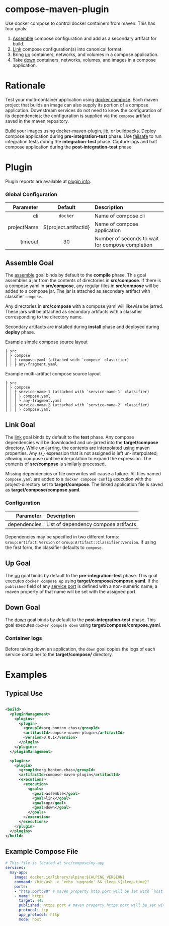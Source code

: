 # compose-maven-plugin

Use docker compose to control docker containers from maven. This has four goals:

1. [Assemble](https://chonton.github.io/compose-maven-plugin/assemble-mojo.html) compose configuration and add as a
   secondary artifact for build.
2. [Link](https://chonton.github.io/compose-maven-plugin/link-mojo.html) compose configuration(s) into canonical format.
3. Bring [up](https://chonton.github.io/compose-maven-plugin/up-mojo.html) containers, networks, and volumes in a
   compose application.
4. Take [down](https://chonton.github.io/compose-maven-plugin/down-mojo.html) containers, networks, volumes, and images
   in a compose application.

# Rationale

Test your multi-container application using [docker compose](https://docs.docker.com/compose/). Each
maven project that builds an image can also supply its portion of a compose application.
Downstream services do not need to know the configuration of its dependencies; the configuration is
supplied via the `compose` artifact saved in the maven repository.

Build your images using [docker-maven-plugin](https://dmp.fabric8.io/),
[jib](https://github.com/GoogleContainerTools/jib/tree/master/jib-maven-plugin), or
[buildpacks](https://github.com/paketo-buildpacks/maven). Deploy compose application during
**pre-integration-test** phase. Use
[failsafe](https://maven.apache.org/surefire/maven-failsafe-plugin/) to run integration tests during
the **integration-test** phase. Capture logs and halt compose application during the
**post-integration-test** phase.

# Plugin

Plugin reports are available
at [plugin info](https://chonton.github.io/compose-maven-plugin/plugin-info.html).

### Global Configuration

|   Parameter |        Default        | Description                                      |
|------------:|:---------------------:|:-------------------------------------------------|
|         cli |       `docker`        | Name of compose cli                              |
| projectName | ${project.artifactId} | Name of compose application                      |
|     timeout |          30           | Number of seconds to wait for compose completion |

## Assemble Goal

The [assemble](https://chonton.github.io/compose-maven-plugin/assemble-mojo.html) goal binds by
default to the **compile** phase. This goal assembles a jar from the contents of directories in
**src/compose**. If there is a compose.yaml in **src/compose**, any regular files in **src/compose** will be added to a
compose jar. The jar is attached as secondary artifact with classifier `compose`.

Any directories in **src/compose** with a compose.yaml will likewise be jarred. These jars will be attached as secondary
artifacts with a classifier corresponding to the directory name.

Secondary artifacts are installed during **install** phase and deployed during **deploy** phase.

Example simple compose source layout

```text
├ src
│ ├ compose
│ │ ├ compose.yaml (attached with `compose` classifier)
│ │ ├ any-fragment.yaml
```

Example multi-artifact compose source layout

```text
├ src
│ ├ compose
│ │ ├ service-name-1 (attached with `service-name-1` classifier)
│ │ │ ├ compose.yaml
│ │ │ └ any-fragment.yaml
│ │ ├ service-name-2 (attached with `service-name-2` classifier)
│ │ │ └ compose.yaml
```

## Link Goal

The [link](https://chonton.github.io/compose-maven-plugin/link-mojo.html) goal binds by default to the **test** phase.
Any compose dependencies will be downloaded and un-jarred into the **target/compose** directory. While un-jarring, the
contents are interpolated using maven properties. Any `${}` expression that is not assigned is left un-interpolated,
allowing compose runtime interpolation to expand the expression. The contents of **src/compose** is similarly processed.

Missing dependencies or file overwrites will cause a failure. All files named `compose.yaml` are added to a
`docker compose config` execution with the project-directory set to **target/compose**. The linked application file is
saved as **target/compose/compose.yaml**.

### Configuration

|    Parameter | Description                          |
|-------------:|:-------------------------------------|
| dependencies | List of dependency compose artifacts |

Dependencies may be specified in two different forms: `Group:Artifact:Version` or `Group:Artifact::Classifier:Version`.
If using the first form, the classifier defaults to `compose`.

## Up Goal

The [up](https://chonton.github.io/compose-maven-plugin/up-mojo.html) goal binds by default to the
**pre-integration-test** phase. This goal executes `docker compose up` using **target/compose/compose.yaml**. If the
`published` field of any [service port](https://docs.docker.com/compose/compose-file/05-services/#ports) is defined with
a non-numeric name, a maven property of that name will be set with the assigned port.

## Down Goal

The [down](https://chonton.github.io/compose-maven-plugin/down-mojo.html) goal binds by default to
the **post-integration-test** phase. This goal executes `docker compose down` using **target/compose/compose.yaml**.

### Container logs

Before taking down an application, the `down` goal copies the logs of each service container to the **target/compose/**
directory.

# Examples

## Typical Use

```xml

<build>
  <pluginManagement>
    <plugins>
      <plugin>
        <groupId>org.honton.chas</groupId>
        <artifactId>compose-maven-plugin</artifactId>
        <version>0.0.1</version>
      </plugin>
    </plugins>
  </pluginManagement>

  <plugins>
    <plugin>
      <groupId>org.honton.chas</groupId>
      <artifactId>compose-maven-plugin</artifactId>
      <executions>
        <execution>
          <goals>
            <goal>assemble</goal>
            <goal>link</goal>
            <goal>up</goal>
            <goal>down</goal>
          </goals>
        </execution>
      </executions>
    </plugin>
  </plugins>
</build>
```

## Example Compose File

```yaml
# This file is located at src/compose/my-app
services:
  may-app:
    image: docker.io/library/alpine:${ALPINE_VERSION}
    command: /bin/ash -c "echo 'upgrade' && sleep ${sleep.time}"
    ports:
    - "http.port:80" # maven property http.port will be set with `host` port mapped to port 80
    - name: https
      target: 443
      published: https.port # maven property https.port will be set with `host` port mapped to port 443
      protocol: tcp
      app_protocol: http
      mode: host
```